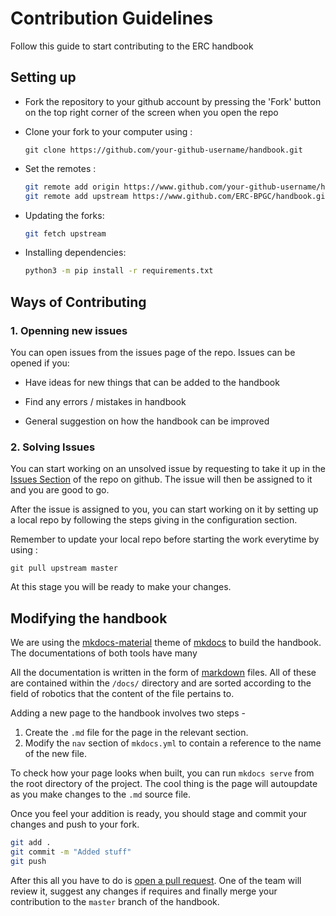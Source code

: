 # Contribution Guidelines

Follow this guide to start contributing to the ERC handbook


## Setting up

* Fork the repository to your github account by pressing the 'Fork' button on the top right corner of the screen when you open the repo

* Clone your fork to your computer using :
	
	```
	git clone https://github.com/your-github-username/handbook.git
	```

* Set the remotes :

	```bash
	git remote add origin https://www.github.com/your-github-username/handbook.git
	git remote add upstream https://www.github.com/ERC-BPGC/handbook.git
	```

* Updating the forks:

	```bash
	git fetch upstream
	```

* Installing dependencies:
	```bash
	python3 -m pip install -r requirements.txt
	```


## Ways of Contributing

### 1. Openning new issues

You can open issues from the issues page of the repo. Issues can be opened if you:

* Have ideas for new things that can be added to the handbook

* Find any errors / mistakes in handbook

* General suggestion on how the handbook can be improved


### 2. Solving Issues

You can start working on an unsolved issue by requesting to take it up in the [Issues Section](https://github.com/ERC-BPGC/gennav/issues) of the repo on github. The issue will then be assigned to it and you are good to go.

After the issue is assigned to you, you can start working on it by setting up a local
repo by following the steps giving in the configuration section.

Remember to update your local repo before starting the work everytime by using :
```
git pull upstream master
```
At this stage you will be ready to make your changes.

## Modifying the handbook

We are using the [mkdocs-material](https://squidfunk.github.io/mkdocs-material/getting-started/#configuration) theme of [mkdocs](https://www.mkdocs.org/) to build the handbook. The documentations of both tools have many 

All the documentation is written in the form of [markdown](https://www.markdownguide.org/getting-started/) files. All of these are contained within the `/docs/` directory and are sorted according to the field of robotics that the content of the file pertains to.

Adding a new page to the handbook involves two steps -
1. Create the `.md` file for the page in the relevant section.
2. Modify the `nav` section of `mkdocs.yml` to contain a reference to the name of the new file.

To check how your page looks when built, you can run `mkdocs serve` from the root directory of the project. The cool thing is the page will autoupdate as you make changes to the `.md` source file.

Once you feel your addition is ready, you should stage and commit your changes and push to your fork.

```bash
git add .
git commit -m "Added stuff"
git push
```

After this all you have to do is [open a pull request](https://docs.github.com/en/github/collaborating-with-issues-and-pull-requests/creating-a-pull-request). One of the team will review it, suggest any changes if requires and finally merge your contribution to the `master` branch of the handbook.
